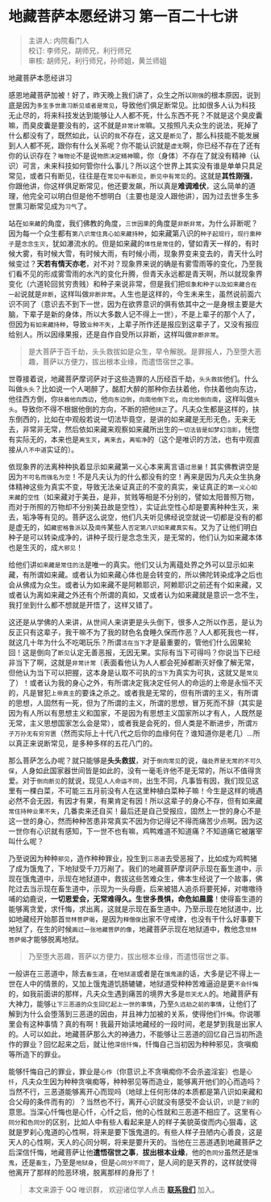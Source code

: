 # 地藏菩萨本愿经讲习 第一百二十七讲

> 主讲人: 内院看门人 <br />
> 校订: 李师兄，胡师兄，利行师兄 <br />
> 审核: 胡师兄，利行师兄，孙师姐，黄兰师姐 <br />

地藏菩萨本愿经讲习

感恩地藏菩萨加被！好了，昨天晚上我们讲了，众生之所以`刚强`的根本原因，说到底是因为`多生多世熏习断见或者是常见`，导致他们俱足断常见。比如很多人认为科技无止尽的，将来科技发达到能够让人人都不死，什么东西不死？不就是这个臭皮囊嘛，而臭皮囊是要没有的，这不就是`非常计常`嘛。又按照凡夫众生的说法，死掉了什么都没有了，既然如此，认识的`我`不存在，这又是`断见`了，那么科技能不能发展到人人都不死，跟你有什么关系呢？你不能认识就是`虚无`啊，你已经不存在了还有你的认识存在？`唯物论`不是说`物质决定精神`嘛，你（身体）不存在了就没有精神（认识）可言，未来科技如何管你什么事儿？所以这个世界上其实没有谁是单单只具足常见，或者只有断见，往往是在`常见中有断见`，`断见中有常见`的。这就是**其性刚强**，你跟他讲，你这样俱足断常见，他还要发飙，所以真是**难调难伏**，这么简单的道理，他完全可以明白但是他不想明白（主要也是没人跟他讲），因为过去世多生多世熏习断常见成为`习气`了。

站在`如来藏`的角度，我们佛教的角度，`三世因果`的角度是`非断非常`，为什么非断呢？因为每一个众生都有`第八识常住真心如来藏持种`，如来藏第八识的`种子起现行`，`现行熏种子`是`念念生灭`，犹如瀑流水的。但是如来藏的`体性是常住`的，譬如青天一样的，有时候大雾，有时候大雪，有时候大雨，有时候小雨，现象界变来变去的，青天什么时候变过？**天若有情天亦老**，对不对？现象界来说的确是有雾雪雨等的变化，乃至我们看不见的形成雾雪雨的水汽的变化升腾，但青天永远都是青天啊，所以就现象界变化（六道轮回贫穷贵贱）和种子来说非常，但是我们把`现象和种子以及如来藏合在一起`说就是`非断`，这样叫做`非断非常`。人生也是这样的，今生未来生，虽然说前面六识不同了（意识去不到下一世，因为在欲界意识的俱有依其中之一是身根主要是大脑，下辈子是新的身体，所以大多数人记不得上一世），不是上辈子的那个人了，但因为`有如来藏持种`，导致`业种不失`，上辈子所作还是报应到这辈子了，又没有报应给别人。所以因缘果报，还是自作自受所以非断，这样叫做`非断非常`。

> 是大菩萨于百千劫，头头救拔如是众生，早令解脱。是罪报人，乃至堕大恶趣，菩萨以方便力，拔出根本业缘，而遣悟宿世之事。

世尊接着说，地藏菩萨摩诃萨对于这些造罪的人历经百千劫，`头头救拔`他们。什么叫做`头头`？比如说一个人喝醉了，酩酊大醉的那种你去扶着他，你扶着他向东边，他往西方倒，你`扶着他向西边`，他`向东边倒`，`向南他倒下北`，`向北他倒向南`，这样叫做`头头`。导致你不得不根据他倒的方向，不断的把他`扶正`了。凡夫众生都是这样的，扶东倒西的，比如在中观般若说一切法毕竟空，是讲的如来藏是无形无色，无来无去，非常非无常，然后依如来藏来观察如来藏所出生的`一切法皆是如梦幻泡影`，恍惚有实际无的，本来也是`离生灭`，`离来去`，`离垢净`的（这个是唯识的方法，也有中观直接从`八不中道`实证的）。

依现象界的法离种种执着显示如来藏第一义心本来离言语`过思量`！其实佛教讲空是因为`不可名而强名为空`！不是凡夫认为的什么都没有的空！再来是因为凡夫众生执身体精神这些为真实不变，导致无法亲证真正的不变的真实，亲证真正的`第一义心如来藏`的`空性`（如来藏对于美丑，是非，贫贱等相是不分别的，譬如太阳普照万物，而对于所照的万物却不分别美丑故是空性），实证此空性心却是要离种种生灭，来去，垢净等有见的。菩萨这么说空，他们凡夫听见佛经说空就说一切都是没有的都是虚无的，如`藏密格鲁派`以及`南传`某些人`否定第八识如来藏真实有`。又为了让他们明白种子是可以转染成净的，讲种子现行是念念生灭，是无常的，他们认为如来藏本体也是生灭的，成`大邪见`！

给他们讲`如来藏是常住的法`是唯一的真实。他们又认为离蕴处界之外可以显示如来藏，有所谓如来藏。或者认为如来藏心体也是会转变的，所以佛陀转染成净之后也会从佛成为众生。或者认为如来藏不是阿赖耶识，阿赖耶识之前还有个如来藏，又或者认为离如来藏之外还有个所谓的真如，又或者认为如来藏就是意识一念不生，我打坐到什么都不想就是开悟了，这样又错了。

这还是从学佛的人来讲，从世间人来讲更是头头倒下，很多人之所以作恶，是认为反正只有这辈子，我干嘛不为了我的财色名食睡久保而作恶？人人都死我也一样，就这几十年为什么不吃喝玩乐？所谓`活在当下`才是最重要的，管他们什么因果轮回！这是倒向了`断见`认定无善恶报，无因无果。实际有当下可得吗？你说当下已经非当下了啊，这就是`非常计常`（表面看他认为人人都会死掉都断灭好像了解无常，但他认为当下可以把握，这本身是认取不可执的`当下`为真实为可执，这就又是`常见`了）！或者认为我的身心之外，有所谓决定我决定任何人的命运的上帝是永恒不灭的，凡是冒犯`上帝真主`的要诛之杀之。或者我是无常的，但有所谓的主义，有所谓的思想，人固然有一死，但为了所谓的主义，所谓的思想，冒万死而不辞（其实是因为有人所以有思想主义和国家，不是因为有思想主义国家所以才有人，人既然是无常，主义思想国家怎么会是常），或者我是会死的，但人类是不断进步，所谓`万子万孙无有穷穷匮`（然而实际上十代八代之后你的血缘何在？谁知道你是老几）...所以真正来说断常见，是多种多样的五花八门的。

那么菩萨怎么办呢？就只能够是**头头救拔**，对于`倒向常见`的说，`蕴处界是无常的不可久保`，人身如此国家器世间皆是如此的，没有一毫毛许他不是无常的，所以不值得贪爱。对于`倒向断见`的就说，现见`人人命运不同`，出生不同，凡事皆有因，我们现见这里有一棵白菜，不可能三五月前没有人在这里种植白菜种子嘛！今生是这样的境遇必然不会无因，有因才有果，有果肯定有因！所以这辈子的身心不存，但有如来藏`常住持种业果不失`，几番卖来还自买！最后还是自己受报应，固然上一世的身心不是这一世的身心，然而种种苦患非常真实不因为你记得记不得而痛苦少点啊。因为这一世你有心识就有感知，下一世不也有嘛，鸡鸭难道不知道痛？不知道痛它被屠宰叫什么呢？

乃至说因为种种`邪见`，造作种种罪业，投生到`三恶道`去受恶报了，比如成为鸡鸭猪了成为饿鬼了，下地狱受千刀万剐了。我们的地藏菩萨摩诃萨示现在畜生道中，示现在饿鬼道中，示现在地狱道中，救拔这些苦难众生，佛本生经说了一个故事，佛陀过去当示现在畜生道中，示现为一头母鹿，后来被猎人追杀将要死掉，对嗷嗷待哺的幼鹿说，**一切恩爱会，无常难得久。生世多畏惧，命危如晨露**！使得畜生道的能够离贪爱，求忏悔，求出离，这就是示现在畜生道中。乃至示现在地狱道中，比如地藏经开始那首`觉林菩萨偈`，是因为`释僧俊`出家不守戒律，也没有干什么好事要下地狱了，在生的时候`画过一张地藏菩萨的像`，地藏菩萨示现在地狱道中，教他念`觉林菩萨偈`才能够脱离地狱。

> 乃至堕大恶趣，菩萨以方便力，拔出根本业缘，而遣悟宿世之事。

一般讲在三恶道中，除去`畜生道`，在`地狱道`或者是在`饿鬼道`的话，大多是记不得上一世在人中的情景的，又加上饿鬼道饥肠辘辘，地狱道受种种苦难逼迫是更`不会忏悔`的，如我前面讲的那样，凡夫众生遇到痛苦的境界大多是`怨天尤人`的。地藏菩萨有大神力，能够`让下三恶道的众生回忆起上一世的事情`，乃至`久远劫之前的事情`，让他们了解到为什么会堕落到三恶道的因由，并且神力加被的关系，使得他们`忏悔`。你说哪里会有这种事情？真的有啊！我最开始读地藏经的一段时间，老是梦到我是出家人的。人可以如此，地藏菩萨那么大的神通力，不能够让三恶道的回忆自己当初所造作的罪业？回忆起来之后，就让他`深信忏悔`，忏悔自己当初因为种种邪见，贪嗔痴等所造下的罪业。

能够忏悔自己的罪业，罪业是`心作`（你意识上不贪嗔痴你不会杀盗淫妄）也是`心忏`，凡夫众生因为种种贪嗔痴等，种种邪见等而造业，能够离开他们的心而造吗？当然不行，三恶道能够离开心而现吗（地球上任何形体的本质都是第八识如来藏和合父母的条件而有的）？当然也不行，离开心识就没有感受不会认识，`识`是`了别`的意思。当深心忏悔也是心忏，心忏之后，他的心性就和三恶道不相应了。这里有`心同分`和`色同分`的区别，比如人中有些人看起来是人的样子美貌英俊而内心狠毒，这就是罗刹心鬼道的心性啊，将来是要下饿鬼道的。有些人样子丑陋内心善良，这是天人的心性啊，天人的心同分啊，将来是要升天的。当他在三恶道遇到地藏菩萨之后深信忏悔，地藏菩萨让他**遣悟宿世之事**，**拔出根本业缘**，他的`色同分`虽然还是`饿鬼`，还是`畜生`，乃至是`地狱身`，但是`心同分不同了`，是人间的是天界的，这样就使得他离开了那样的险恶环境，脱离那样的身形了！

> 本文来源于 QQ 唯识群， 欢迎诸位学人点击 **[联系我们](https://mp.weixin.qq.com/s/lZCfWjmLjgNR165Tx4_bCQ)** 加入。
